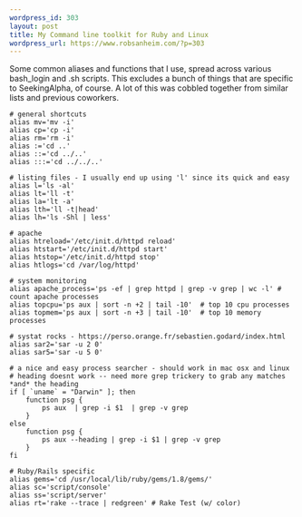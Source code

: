 ```yaml
--- 
wordpress_id: 303
layout: post
title: My Command line toolkit for Ruby and Linux
wordpress_url: https://www.robsanheim.com/?p=303
---
```

Some common aliases and functions that I use, spread across various bash_login and .sh scripts.  This excludes a bunch of things that are specific to SeekingAlpha, of course.  A lot of this was cobbled together from similar lists and previous coworkers.

```
# general shortcuts
alias mv='mv -i'
alias cp='cp -i'
alias rm='rm -i'
alias :='cd ..'
alias ::='cd ../..'
alias :::='cd ../../..'

# listing files - I usually end up using 'l' since its quick and easy
alias l='ls -al'
alias lt='ll -t'
alias la='lt -a'
alias lth='ll -t|head'
alias lh='ls -Shl | less'

# apache
alias htreload='/etc/init.d/httpd reload'
alias htstart='/etc/init.d/httpd start'
alias htstop='/etc/init.d/httpd stop'
alias htlogs='cd /var/log/httpd'

# system monitoring
alias apache_process='ps -ef | grep httpd | grep -v grep | wc -l' # count apache processes
alias topcpu='ps aux | sort -n +2 | tail -10'  # top 10 cpu processes
alias topmem='ps aux | sort -n +3 | tail -10'  # top 10 memory processes

# systat rocks - https://perso.orange.fr/sebastien.godard/index.html
alias sar2='sar -u 2 0'
alias sar5='sar -u 5 0'

# a nice and easy process searcher - should work in mac osx and linux
# heading doesnt work -- need more grep trickery to grab any matches *and* the heading
if [ `uname` = "Darwin" ]; then
	function psg { 
		ps aux  | grep -i $1  | grep -v grep
	}
else
	function psg { 
		ps aux --heading | grep -i $1 | grep -v grep
	}
fi

# Ruby/Rails specific
alias gems='cd /usr/local/lib/ruby/gems/1.8/gems/'
alias sc='script/console'
alias ss='script/server'
alias rt='rake --trace | redgreen' # Rake Test (w/ color)
```
